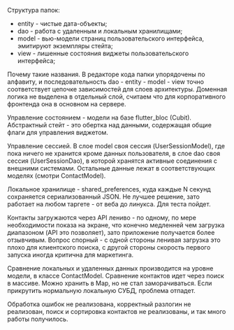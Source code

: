 Структура папок:
- entity - чистые дата-объекты;
- dao - работа с удаленным и локальным хранилищами;
- model - вью-модели страниц пользовательского интерфейса, эмитируют экземпляры стейта;
- view - лишенные состояния виджеты пользовательского интерфейса;

Почему такие названия. В редакторе кода папки упорядочены по алфавиту, и последовательность dao - entity - model - view точно соответствует цепочке зависимостей для слоев архитектуры. Доменная логика не выделена в отдельный слой, считаем что для корпоративного фронтенда она в основном на сервере.

Управление состоянием - модели на базе flutter_bloc (Cubit). Абстрактный стейт - это обертка над данными, содержащая общие флаги для управления виджетом.

Управление сессией. В слое model своя сессия (UserSessionModel), где пока ничего не хранится кроме данных пользователя, в слое dao своя сессия (UserSessionDao), в которой хранятся активные соединения с внешними системами. Остальные данные лежат в соответствующих моделях (смотри ContactModel).

Локальное хранилище - shared_preferences, куда каждые N секунд сохраняется сериализованный JSON. Не лучшее решение, зато работает на любом таргете - от веба до линукса. Для теста пойдет.

Контакты загружаются через API лениво - по одному, по мере необходимости показа на экране, что конечно медленней чем загрузка диапазоном (API это позволяет), зато приложение получается более отзывчивым. Вопрос спорный - с одной стороны ленивая загрузка это плохо для клиентского поиска, с другой стороны скорость первого запуска иногда критична для маркетинга.

Сравнение локальных и удаленных данных производится на уровне модели, в классе ContactModel. Сравнение контактов идет через поиск в массиве. Можно хранить в Map, но не стал заморачиваться. Если прикрутить нормальную локальную СУБД, проблема отпадет.

Обработка ошибок не реализована, корректный разлогин не реализован, поиск и сортировка контактов не реализованы, и так много работы получилось.
